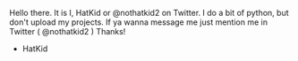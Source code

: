 Hello there. It is I, HatKid or @nothatkid2 on Twitter.
I do a bit of python, but don't upload my projects.
If ya wanna message me just mention me in Twitter ( @nothatkid2 )
Thanks!
- HatKid
